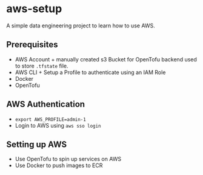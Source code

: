 # aws-setup
A simple data engineering project to learn how to use AWS.

## Prerequisites
- AWS Account + manually created s3 Bucket for OpenTofu backend used to store `.tfstate` file.
- AWS CLI + Setup a Profile to authenticate using an IAM Role
- Docker
- OpenTofu

## AWS Authentication
- `export AWS_PROFILE=admin-1`
- Login to AWS using `aws sso login`

## Setting up AWS
- Use OpenTofu to spin up services on AWS
- Use Docker to push images to ECR
